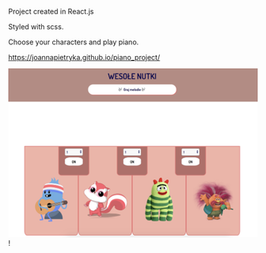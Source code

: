 Project created in React.js

Styled with scss.

Choose your characters and play piano.

https://joannapietryka.github.io/piano_project/

![Screenshot](/img/screen.png) !
